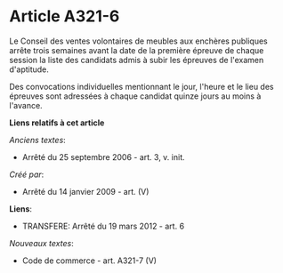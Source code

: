 # Article A321-6

Le Conseil des ventes volontaires de meubles aux enchères publiques arrête trois semaines avant la date de la première
épreuve de chaque session la liste des candidats admis à subir les épreuves de l'examen d'aptitude.

Des convocations individuelles mentionnant le jour, l'heure et le lieu des épreuves sont adressées à chaque candidat quinze
jours au moins à l'avance.

**Liens relatifs à cet article**

_Anciens textes_:

  - Arrêté du 25 septembre 2006 - art. 3, v. init.

_Créé par_:

  - Arrêté du 14 janvier 2009 - art. (V)

**Liens**:

  - TRANSFERE: Arrêté du 19 mars 2012 - art. 6

_Nouveaux textes_:

  - Code de commerce - art. A321-7 (V)
